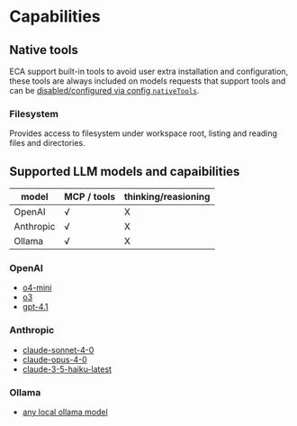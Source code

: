 # Capabilities

## Native tools

ECA support built-in tools to avoid user extra installation and configuration, these tools are always included on models requests that support tools and can be [disabled/configured via config `nativeTools`](./configuration.md).

### Filesystem

Provides access to filesystem under workspace root, listing and reading files and directories.

## Supported LLM models and capaibilities

| model     | MCP / tools | thinking/reasioning |
|-----------|-------------|---------------------|
| OpenAI    | √           | X                   |
| Anthropic | √           | X                   |
| Ollama    | √           | X                   |

### OpenAI

- [o4-mini](https://platform.openai.com/docs/models/o4-mini)
- [o3](https://platform.openai.com/docs/models/o3)
- [gpt-4.1](https://platform.openai.com/docs/models/gpt-4.1)

### Anthropic

- [claude-sonnet-4-0](https://docs.anthropic.com/en/docs/about-claude/models/overview)
- [claude-opus-4-0](https://docs.anthropic.com/en/docs/about-claude/models/overview)
- [claude-3-5-haiku-latest](https://docs.anthropic.com/en/docs/about-claude/models/overview)

### Ollama

- [any local ollama model](https://ollama.com/search)

